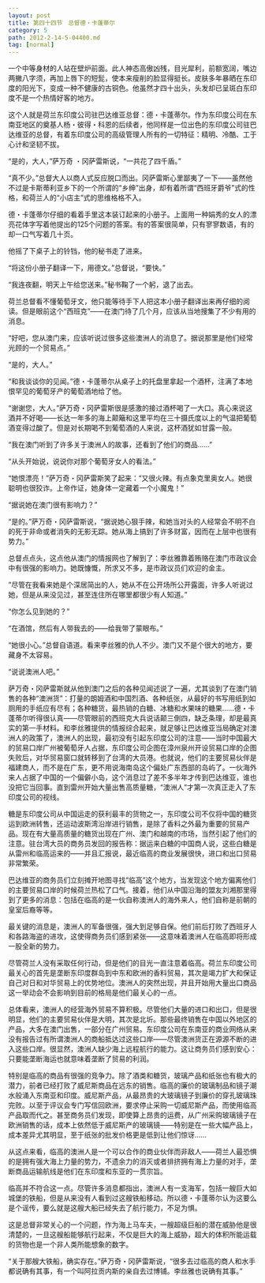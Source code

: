 ```yaml
---
layout: post
title: 第四十四节　总督德・卡蓬蒂尔
category: 5
path: 2012-2-14-5-04400.md
tag: [normal]
---
```


一个中等身材的人站在壁炉前面。此人神态高傲凶残，目光犀利，前额宽阔，嘴边两撇八字须，再加上唇下的短髭，使本来瘦削的脸显得挺长。皮肤多年暴晒在东印度的阳光下，变成一种不健康的古铜色。他虽然才四十出头，头发却已呈斑白东印度不是一个热情好客的地方。

这个人就是荷兰东印度公司驻巴达维亚总督：德・卡蓬蒂尔。作为东印度公司在东南亚地区的奠基人杨・彼得・科恩的后续者，他同样是一位出色的东印度公司驻巴达维亚的总督，有着东印度公司的高级管理人所有的一切特征：精明、冷酷、工于心计和坚韧不拔。

“是的，大人，”萨万奇 ・冈萨雷斯说，“一共花了四千盾。”

“真不少。”总督大人以商人式反应脱口而出。冈萨雷斯心里鄙夷了一下――虽然他不过是卡斯蒂利亚乡下的一个所谓的“乡绅”出身，却有着所谓“西班牙爵爷”式的性格，和荷兰人的“小店主”式的思维格格不入。

德・卡蓬蒂尔仔细的看着手里这本装订起来的小册子。上面用一种娟秀的女人的漂亮花体字写着他提出的125个问题的答案。有的答案很简单，只有寥寥数语，有的却一口气写着几十页。

他摇了下桌子上的铃铛，他的秘书走了进来。

“将这份小册子翻译一下，用德文。”总督说，“要快。”

“我连夜翻，明天上午给您送来。”秘书鞠了一个躬，退了出去。

荷兰总督看不懂葡萄牙文，他只能等待手下人把这本小册子翻译出来再仔细的阅读。但是眼前这个“西班克”――在澳门待了几个月，应该从当地搜集了不少有用的消息。

“好吧，您从澳门来，应该听说过很多这些澳洲人的消息了。据说那里是他们经常光顾的一个贸易点。”

“是的，大人。”

“和我谈谈你的见闻。”德・卡蓬蒂尔从桌子上的托盘里拿起一个酒杯，注满了本地恨罕见的葡萄牙产的葡萄酒地给了他。

“谢谢您，大人。”萨万奇・冈萨雷斯很是感激的接过酒杯喝了一大口。真心来说这酒并不好喝――长达一年多的海上颠簸和这里平均在三十摄氏度以上的气温把葡萄酒变得过酸了。但是对长期喝不到葡萄酒的人来说，这杯酒犹如甘露一般。

“我在澳门听到了许多关于澳洲人的故事，还看到了他们的商品……”

“从头开始说，说说你对那个葡萄牙女人的看法。”

“她恨漂亮！”萨万奇・冈萨雷斯笑了起来：“又很火辣。有点象克里奥女人。她很聪明也很狡诈。上帝作证，她身体一定藏着一个小魔鬼！”

“据说她在澳门很有影响力？”

“是的。”萨万奇・冈萨雷斯说，“据说她心狠手辣，和她当对头的人经常会不明不白的死于非命或者消失的无影无踪。她从海上搞到了许多财富，因而在上层中也很有势力。”

总督点点头，这点他从澳门的情报网也了解到了：李丝雅靠着贿赂在澳门市政议会中有很强的影响力。她既慷慨，所求又不多，是市政议员们欢迎的金主。

”尽管在我看来她是个深居简出的人，她从不在公开场所公开露面，许多人听说过她，但是从来没见过，甚至连住所在哪里都很少有人知道。”

“你怎么见到她的？”

“在酒馆，然后有人带我去的――给我带了蒙眼布。”

“她很小心。”总督自语道。看来李丝雅的仇人不少。澳门又不是个很大的地方，要藏身不太容易。

“说说澳洲人吧。”

萨万奇・冈萨雷斯就从他到澳门之后的各种见闻述说了一遍，尤其谈到了在澳门销售的各种“澳洲货”：打量的朗姆酒和中国烈酒、各种纸张，从最好的书写用纸到如厕用的手纸应有尽有；各种糖货，最热销的白糖、冰糖和水果味的糖果……德・卡蓬蒂尔听得很认真――尽管眼前的西班克大兵说话颠三倒四，缺乏条理，却是最真实的第一手材料。和李丝雅提供的情报综合起来，就足够让巴达维亚当局确定对澳洲人的政策了，澳洲人的出现，最初没有引起东印度公司的注意――当时中国最大的贸易口岸广州被葡萄牙人占据，东印度公司企图在漳州泉州开设贸易口岸的企图失败后，对华贸易窗口就转移到了台湾的大员港。也就说，他们的主要贸易伙伴是福建商人，而不是在广东，更不用说海南岛这个偏处广东西部的岛屿了。一伙海外来人占据了中国的一个偏僻小岛，这个消息过了差不多半年才传到巴达维亚，谁也没把它当回事。直到雷州开始大量出售高质量糖，“澳洲人”才第一次真正走入了东印度公司的视线。

糖是东印度公司从中国运走的获利最丰的货物之一，东印度公司不仅将中国的糖货运到欧洲转售，还运动波斯湾沿岸进行销售，是除了香料之外最为重要的贸易产品。现在有大量高质量的糖货出现在广州、澳门和越南的市场，当然引起了他们的注意。驻台湾大员的商务员发回的报告称：据运来白糖的中国商人说，这些白糖是从雷州和临高运来的――并且汇报说，最近临高的商业发展很快，进口和出口贸易非常繁荣。

巴达维亚的商务员们立刻摊开地图寻找“临高”这个地方，当发现这个地方偏离他们的主要贸易口岸的时候荷兰热松了口气。接着，他们从中国沿海的盟友刘湘那里得到了更多的消息：包括在临高的是一伙自称澳洲人的海外来人，他们自称是前朝的皇室后裔等等。

最关键的消息是，澳洲人的军备很强，强大到足够自保。他们前后打败了西班牙人和各路海盗的进攻，这使得商务员们感到紧张――这意味着澳洲人在临高即将形成一股全新的势力。

尽管荷兰人没有采取任何行动，但是他们的目光一直注意着临高。荷兰东印度公司最关心的首先是垄断东印度群岛到中东和欧洲的香料贸易，其次是竭力扩大和保证自己对日和对华贸易上的优势地位。澳洲人的突然出现，并且开始用大量出口商品这一举动会不会影响到目前的格局是他们最关心的一点。

总体看来，澳洲人的经营海外贸易不算积极。尽管他们大量的进口和出口，但是很明显，他们的主要贸易伙伴是大明，其次是北圻。那些最终销售在中国以外地区的产品，大多在澳门出售，一部分在广州贸易。东印度公司在东南亚的商业网络从来没有报告过有所谓澳洲人的商船抵达过这些口岸――尽管澳洲货正在源源不断的进入这些口岸。很显然，澳洲人缺少海上远程航行的能力。这让商务员们感到安心：只要能垄断海运也就意味着垄断了贸易的利润。

特别是临高的商品有很强的竞争力。除了酒类和糖货，玻璃产品和纸张也有极大的潜力，前者已经打败了威尼斯商品在远东的销售。临高的廉价的玻璃制品和镜子潮水般涌入东南亚和印度。威尼斯产品，从最昂贵的大玻璃镜子到廉价的穿孔玻璃珠完败。以至于评议会专门写信回欧洲，要求停止采购一切威尼斯产品，而使用临高产品取而代之。甚至商务员们发现，即使算上昂贵的运费，从广州采购玻璃镜子在欧洲销售的话，成本上依然低于威尼斯产的玻璃镜――特别是在一些大幅产品上，成本差异尤其明显，至于纸张的批发价格更是低到让他们惊讶……

从这点来看，临高的澳洲人是一个可以合作的商业伙伴而非敌人――荷兰人最恐惧的是拥有强大海上力量的势力，不遗余力的消灭或者排挤拥有海上力量的对手，垄断商品运输航线是他们在东印度和东亚的一贯宗旨。

临高并不符合这一点。尽管许多消息都指出，澳洲人有一支海军，包括一艘巨大如城堡的铁船，但是从来没有人看到过这艘铁船移动。所以德・卡蓬蒂尔认为这要么是个谣传，要么就是这艘大船已经失去了航行能力，不足为惧。

这是总督非常关心的一个问题，作为海上马车夫，一艘超级巨船的潜在威胁他是很清楚的，一旦这艘船能够航行起来，不仅是巨大的海上威胁，超大的体积所能运载的货物也是一个非人类所能想象的数字。

“关于那艘大铁船，确实存在。”萨万奇・冈萨雷斯说，“很多去过临高的商人和水手都说确有其事，有一个叫阿拉贡内斯的亲自去过博铺。李丝雅也说确有其事。”